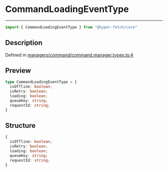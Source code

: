 

# CommandLoadingEventType

<div class="api-docs__separator">

---

</div><div class="api-docs__import">

```ts
import { CommandLoadingEventType } from "@hyper-fetch/core"
```

</div><div class="api-docs__section">

## Description

</div><div class="api-docs__description"><span class="api-docs__do-not-parse">



</span></div><p class="api-docs__definition">

Defined in [managers/command/command.manager.types.ts:4](https://github.com/BetterTyped/hyper-fetch/blob/3fe127e9/packages/core/src/managers/command/command.manager.types.ts#L4)

</p><div class="api-docs__section">

## Preview

</div><div class="api-docs__preview type">

```ts
type CommandLoadingEventType = {
  isOffline: boolean; 
  isRetry: boolean; 
  loading: boolean; 
  queueKey: string; 
  requestId: string; 
}
```

</div><div class="api-docs__section">

## Structure

</div><div class="api-docs__returns">

```ts
{
  isOffline: boolean;
  isRetry: boolean;
  loading: boolean;
  queueKey: string;
  requestId: string;
}
```

</div>